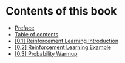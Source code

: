 # Contents of this book

* [Preface](../index.md)
* [Table of contents](table_of_contents.md)
* [[0.1] Reinforcement Learning Introduction](Introduction.md)
* [[0.2] Reinforcement Learning Example](SuperMarioBros-v0.ipynb)
* [[0.3] Probability Warmup](Prob_warmup.md)

